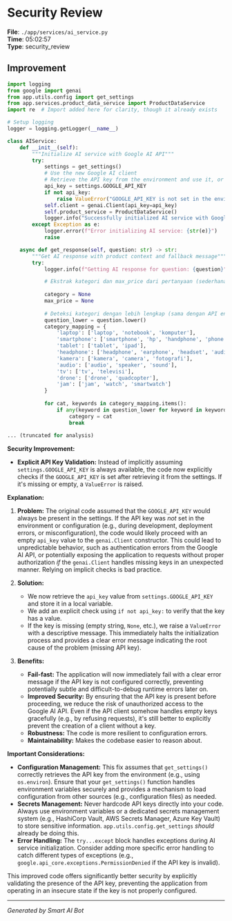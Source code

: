 # Security Review

**File**: `./app/services/ai_service.py`  
**Time**: 05:02:57  
**Type**: security_review

## Improvement

```python
import logging
from google import genai
from app.utils.config import get_settings
from app.services.product_data_service import ProductDataService
import re  # Import added here for clarity, though it already exists

# Setup logging
logger = logging.getLogger(__name__)

class AIService:
    def __init__(self):
        """Initialize AI service with Google AI API"""
        try:
            settings = get_settings()
            # Use the new Google AI client
            # Retrieve the API key from the environment and use it, or raise an exception if not found
            api_key = settings.GOOGLE_API_KEY
            if not api_key:
                raise ValueError("GOOGLE_API_KEY is not set in the environment.")
            self.client = genai.Client(api_key=api_key)
            self.product_service = ProductDataService()
            logger.info("Successfully initialized AI service with Google AI client")
        except Exception as e:
            logger.error(f"Error initializing AI service: {str(e)}")
            raise

    async def get_response(self, question: str) -> str:
        """Get AI response with product context and fallback message"""
        try:
            logger.info(f"Getting AI response for question: {question}")

            # Ekstrak kategori dan max_price dari pertanyaan (sederhana)
            
            category = None
            max_price = None
            
            # Deteksi kategori dengan lebih lengkap (sama dengan API endpoint)
            question_lower = question.lower()
            category_mapping = {
                'laptop': ['laptop', 'notebook', 'komputer'],
                'smartphone': ['smartphone', 'hp', 'handphone', 'phone', 'telepon', 'ponsel'],
                'tablet': ['tablet', 'ipad'],
                'headphone': ['headphone', 'earphone', 'headset', 'audio'],
                'kamera': ['kamera', 'camera', 'fotografi'],
                'audio': ['audio', 'speaker', 'sound'],
                'tv': ['tv', 'televisi'],
                'drone': ['drone', 'quadcopter'],
                'jam': ['jam', 'watch', 'smartwatch']
            }
            
            for cat, keywords in category_mapping.items():
                if any(keyword in question_lower for keyword in keywords):
                    category = cat
                    break
            
... (truncated for analysis)

```

**Security Improvement:**

*   **Explicit API Key Validation:**  Instead of implicitly assuming `settings.GOOGLE_API_KEY` is always available, the code now explicitly checks if the `GOOGLE_API_KEY` is set after retrieving it from the settings. If it's missing or empty, a `ValueError` is raised.

**Explanation:**

1.  **Problem:** The original code assumed that the `GOOGLE_API_KEY` would always be present in the settings.  If the API key was *not* set in the environment or configuration (e.g., during development, deployment errors, or misconfiguration), the code would likely proceed with an empty `api_key` value to the `genai.Client` constructor.  This could lead to unpredictable behavior, such as authentication errors from the Google AI API, or potentially exposing the application to requests without proper authorization *if* the `genai.Client` handles missing keys in an unexpected manner.  Relying on implicit checks is bad practice.

2.  **Solution:**
    *   We now retrieve the `api_key` value from `settings.GOOGLE_API_KEY` and store it in a local variable.
    *   We add an explicit check using `if not api_key:` to verify that the key has a value.
    *   If the key is missing (empty string, `None`, etc.), we raise a `ValueError` with a descriptive message. This immediately halts the initialization process and provides a clear error message indicating the root cause of the problem (missing API key).

3.  **Benefits:**
    *   **Fail-fast:**  The application will now immediately fail with a clear error message if the API key is not configured correctly, preventing potentially subtle and difficult-to-debug runtime errors later on.
    *   **Improved Security:**  By ensuring that the API key is present before proceeding, we reduce the risk of unauthorized access to the Google AI API.  Even if the API client somehow handles empty keys gracefully (e.g., by refusing requests), it's still better to explicitly prevent the creation of a client without a key.
    *   **Robustness:**  The code is more resilient to configuration errors.
    *   **Maintainability:** Makes the codebase easier to reason about.

**Important Considerations:**

*   **Configuration Management:** This fix assumes that `get_settings()` correctly retrieves the API key from the environment (e.g., using `os.environ`). Ensure that your `get_settings()` function handles environment variables securely and provides a mechanism to load configuration from other sources (e.g., configuration files) as needed.
*   **Secrets Management:**  Never hardcode API keys directly into your code.  Always use environment variables or a dedicated secrets management system (e.g., HashiCorp Vault, AWS Secrets Manager, Azure Key Vault) to store sensitive information.  `app.utils.config.get_settings` *should* already be doing this.
*   **Error Handling:** The `try...except` block handles exceptions during AI service initialization. Consider adding more specific error handling to catch different types of exceptions (e.g., `google.api_core.exceptions.PermissionDenied` if the API key is invalid).

This improved code offers significantly better security by explicitly validating the presence of the API key, preventing the application from operating in an insecure state if the key is not properly configured.

---
*Generated by Smart AI Bot*
